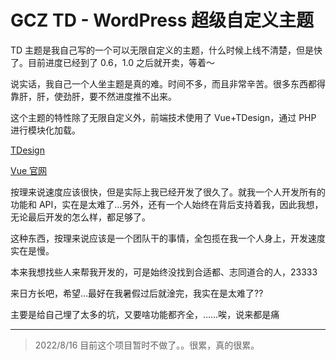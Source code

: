 # GCZ TD - WordPress 超级自定义主题

TD 主题是我自己写的一个可以无限自定义的主题，什么时候上线不清楚，但是快了。目前进度已经到了 0.6，1.0 之后就开卖，等着～

说实话，我自己一个人坐主题是真的难。时间不多，而且非常辛苦。很多东西都得靠肝，肝，使劲肝，要不然进度推不出来。

这个主题的特性除了无限自定义外，前端技术使用了 Vue+TDesign，通过 PHP 进行模块化加载。

[TDesign](https://tdesign.tencent.com)

[Vue 官网](https://cn.vuejs.org)

按理来说速度应该很快，但是实际上我已经开发了很久了。就我一个人开发所有的功能和 API，实在是太难了…另外，还有一个人始终在背后支持着我，因此我想，无论最后开发的怎么样，都足够了。

这种东西，按理来说应该是一个团队干的事情，全包揽在我一个人身上，开发速度实在是慢。

本来我想找些人来帮我开发的，可是始终没找到合适都、志同道合的人，23333

来日方长吧，希望…最好在我暑假过后就淦完，我实在是太难了?‍?

主要是给自己埋了太多的坑，又要啥功能都齐全，……唉，说来都是痛

---

> 2022/8/16 目前这个项目暂时不做了。。很累，真的很累。

<Timer publishTime="2022/6/24 9:19" publishLocation="家中" time="2022/8/16" location="家中" />

<GitTalk />
